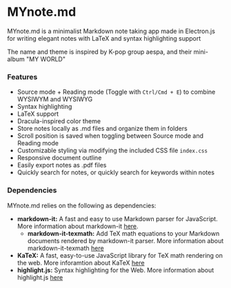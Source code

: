 # MYnote.md

MYnote.md is a minimalist Markdown note taking app made in Electron.js for writing elegant notes with LaTeX and syntax highlighting support

The name and theme is inspired by K-pop group aespa, and their mini-album "MY WORLD"

### Features
- Source mode + Reading mode (Toggle with `Ctrl/Cmd + E`) to combine WYSIWYM and WYSIWYG 
- Syntax highlighting
- LaTeX support 
- Dracula-inspired color theme
- Store notes locally as .md files and organize them in folders
- Scroll position is saved when toggling between Source mode and Reading mode
- Customizable styling via modifying the included CSS file `index.css`
- Responsive document outline
- Easily export notes as .pdf files
- Quickly search for notes, or quickly search for keywords within notes

### Dependencies
MYnote.md relies on the following as dependencies:
- **markdown-it:** A fast and easy to use Markdown parser for JavaScript. More information about markdown-it [here](https://github.com/markdown-it/markdown-it).
    - **markdown-it-texmath:** Add TeX math equations to your Markdown documents rendered by markdown-it parser. More information about markdown-it-texmath [here](https://github.com/goessner/markdown-it-texmath)
- **KaTeX:** A fast, easy-to-use JavaScript library for TeX math rendering on the web. More inforamtion about KaTeX [here](https://katex.org/)
- **highlight.js:** Syntax highlighting for the Web. More information about highlight.js [here](https://highlightjs.org/)
